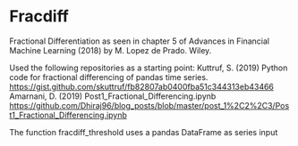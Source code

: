 # Fracdiff
Fractional Differentiation as seen in chapter 5 of Advances in Financial Machine Learning (2018) by M. Lopez de Prado. Wiley.

Used the following repositories as a starting point:
Kuttruf, S. (2019) Python code for fractional differencing of pandas time series. https://gist.github.com/skuttruf/fb82807ab0400fba51c344313eb43466
Amarnani, D. (2019) Post1_Fractional_Differencing.ipynb https://github.com/Dhiraj96/blog_posts/blob/master/post_1%2C2%2C3/Post1_Fractional_Differencing.ipynb

The function fracdiff_threshold uses a pandas DataFrame as series input
